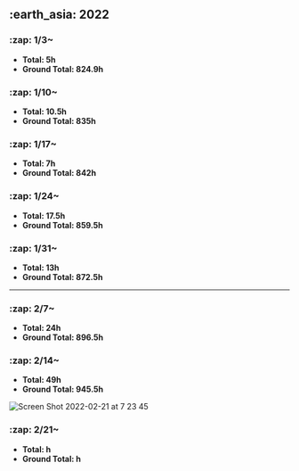 <h2> :earth_asia: 2022 </h2>
<h3> :zap: 1/3~ </h3>

- **Total: 5h<br>**
- **Ground Total: 824.9h**

<h3> :zap: 1/10~ </h3>

- **Total: 10.5h<br>**
- **Ground Total: 835h**

<h3> :zap: 1/17~ </h3>

- **Total: 7h<br>**
- **Ground Total: 842h**

<h3> :zap: 1/24~ </h3>

- **Total: 17.5h<br>**
- **Ground Total: 859.5h**

<h3> :zap: 1/31~ </h3>

- **Total: 13h<br>**
- **Ground Total: 872.5h**

---

<h3> :zap: 2/7~ </h3>

- **Total: 24h<br>**
- **Ground Total: 896.5h**

<h3> :zap: 2/14~ </h3>

- **Total: 49h<br>**
- **Ground Total: 945.5h**

![Screen Shot 2022-02-21 at 7 23 45](https://user-images.githubusercontent.com/81731043/154867069-36bf92d3-8661-4c5f-90bf-b942c3acec0f.png)


<h3> :zap: 2/21~ </h3>


- **Total: h<br>**
- **Ground Total: h**

